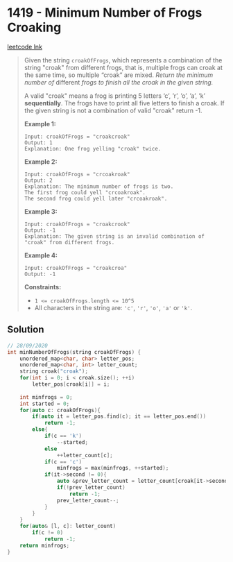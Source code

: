 # 1419 - Minimum Number of Frogs Croaking

[leetcode lnk](https://leetcode.com/problems/minimum-number-of-frogs-croaking/)

> Given the string `croakOfFrogs`, which represents a combination of the string "croak" from different  frogs, that is, multiple frogs can croak at the same time, so multiple  “croak” are mixed. *Return the minimum number of* different *frogs to finish all the croak in the given string.*
>
> A valid "croak" means a frog is printing 5 letters ‘c’, ’r’, ’o’, ’a’, ’k’ **sequentially**. The frogs have to print all five letters to finish a croak. If the given  string is not a combination of valid "croak" return -1.
>
> **Example 1:**
>
> ```
> Input: croakOfFrogs = "croakcroak"
> Output: 1 
> Explanation: One frog yelling "croak" twice.
> ```
>
> **Example 2:**
>
> ```
> Input: croakOfFrogs = "crcoakroak"
> Output: 2 
> Explanation: The minimum number of frogs is two. 
> The first frog could yell "crcoakroak".
> The second frog could yell later "crcoakroak".
> ```
>
> **Example 3:**
>
> ```
> Input: croakOfFrogs = "croakcrook"
> Output: -1
> Explanation: The given string is an invalid combination of "croak" from different frogs.
> ```
>
> **Example 4:**
>
> ```
> Input: croakOfFrogs = "croakcroa"
> Output: -1
> ```
>
> **Constraints:**
>
> - `1 <= croakOfFrogs.length <= 10^5`
> - All characters in the string are: `'c'`, `'r'`, `'o'`, `'a'` or `'k'`.

## Solution 

```cpp
// 28/09/2020
int minNumberOfFrogs(string croakOfFrogs) {
    unordered_map<char, char> letter_pos;
    unordered_map<char, int> letter_count;
    string croak("croak");
    for(int i = 0; i < croak.size(); ++i)
        letter_pos[croak[i]] = i;
    
    int minfrogs = 0;
    int started = 0;
    for(auto c: croakOfFrogs){
        if(auto it = letter_pos.find(c); it == letter_pos.end())
            return -1;
        else{
            if(c == 'k')
                --started;
            else 
                ++letter_count[c];
            if(c == 'c')
                minfrogs = max(minfrogs, ++started);
            if(it->second != 0){
                auto &prev_letter_count = letter_count[croak[it->second - 1]];
                if(!prev_letter_count)
                    return -1;
                prev_letter_count--;
            }
        }
    }
    for(auto& [l, c]: letter_count)
        if(c != 0)
            return -1;
    return minfrogs;
}
```